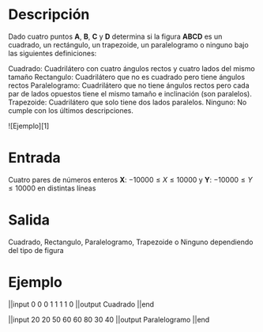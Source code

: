 # Descripción

Dado cuatro puntos **A**, **B**, **C** y **D** determina si la figura **ABCD** es un cuadrado, un rectángulo, un trapezoide, un paralelogramo o ninguno bajo las siguientes definiciones:

Cuadrado: Cuadrilátero con cuatro ángulos rectos y cuatro lados del mismo tamaño
Rectangulo: Cuadrilátero que no es cuadrado pero tiene ángulos rectos
Paralelogramo: Cuadrilátero que no tiene ángulos rectos pero cada par de lados opuestos tiene el mismo tamaño e inclinación (son paralelos).
Trapezoide: Cuadrilátero que solo tiene dos lados paralelos.
Ninguno: No cumple con los últimos descripciones.


![Ejemplo][1]

# Entrada

Cuatro pares de números enteros **X**: $-10000 \le X \le 10000$ y **Y**: $-10000 \le Y \le 10000$ en distintas líneas

# Salida

Cuadrado, Rectangulo, Paralelogramo, Trapezoide o Ninguno dependiendo del tipo de figura

# Ejemplo
||input
0 0
0 1
1 1
1 0
||output
Cuadrado
||end

||input
20 20
50 60
60 80
30 40
||output
Paralelogramo
||end